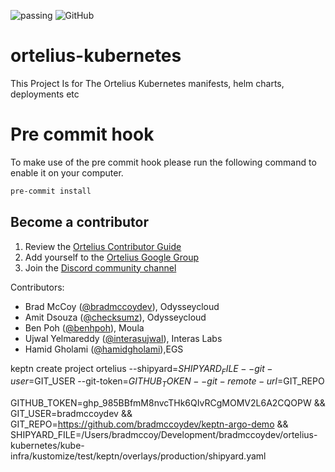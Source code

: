 ![passing](https://github.com/ortelius/ortelius-kubernetes/actions/workflows/ci.yml/badge.svg) ![GitHub](https://img.shields.io/github/license/ortelius/ortelius-kubernetes)
# ortelius-kubernetes
This Project Is for The Ortelius Kubernetes manifests, helm charts, deployments etc

# Pre commit hook
To make use of the pre commit hook please run the following command to enable it on your computer.
```bash
pre-commit install
```

## Become a contributor

1) Review the [Ortelius Contributor Guide](https://docs.ortelius.io/guides/contributorguide/)
2) Add yourself to the [Ortelius Google Group](https://groups.google.com/g/ortelius-dev)
3) Join the [Discord community channel](https://discord.gg/ZtXU74x)

Contributors:
* Brad McCoy ([@bradmccoydev](https://github.com/bradmccoydev)), Odysseycloud
* Amit Dsouza ([@checksumz](https://github.com/checksumz)), Odysseycloud
* Ben Poh ([@benhpoh](https://github.com/benhpoh)), Moula
* Ujwal Yelmareddy ([@interasujwal](https://github.com/interasujwal)), Interas Labs
* Hamid Gholami ([@hamidgholami](https://github.com/hamidgholami)),EGS

keptn create project ortelius --shipyard=$SHIPYARD_FILE --git-user=$GIT_USER --git-token=$GITHUB_TOKEN --git-remote-url=$GIT_REPO

GITHUB_TOKEN=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 && GIT_USER=bradmccoydev && GIT_REPO=https://github.com/bradmccoydev/keptn-argo-demo && SHIPYARD_FILE=/Users/bradmccoy/Development/bradmccoydev/ortelius-kubernetes/kube-infra/kustomize/test/keptn/overlays/production/shipyard.yaml
